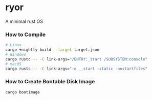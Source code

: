 # ryor
A minimal rust OS

### How to Compile
```bash
# Linux
cargo +nightly build --target target.json
# Windows
cargo rustc -- -C link-args="/ENTRY:_start /SUBSYSTEM:console"
# macOS
cargo rustc -- -C link-args="-e __start -static -nostartfiles"
```


### How to Create Bootable Disk Image
```bash
cargo bootimage
```
